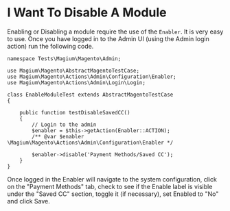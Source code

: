 # I Want To Disable A Module

Enabling or Disabling a module require the use of the `Enabler`.  It is very easy to use.  Once you have logged in to the Admin UI (using the Admin login action) run the following code.

```
namespace Tests\Magium\Magento\Admin;

use Magium\Magento\AbstractMagentoTestCase;
use Magium\Magento\Actions\Admin\Configuration\Enabler;
use Magium\Magento\Actions\Admin\Login\Login;

class EnableModuleTest extends AbstractMagentoTestCase
{

    public function testDisableSavedCC()
    {
        // Login to the admin
        $enabler = $this->getAction(Enabler::ACTION);
        /** @var $enabler \Magium\Magento\Actions\Admin\Configuration\Enabler */

        $enabler->disable('Payment Methods/Saved CC');
    }
}
```

Once logged in the Enabler will navigate to the system configuration, click on the "Payment Methods" tab, check to see if the Enable label is visible under the "Saved CC" section, toggle it (if necessary), set Enabled to "No" and click Save.